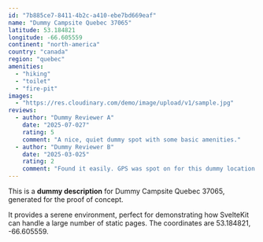 ```yaml
---
id: "7b885ce7-8411-4b2c-a410-ebe7bd669eaf"
name: "Dummy Campsite Quebec 37065"
latitude: 53.184821
longitude: -66.605559
continent: "north-america"
country: "canada"
region: "quebec"
amenities:
  - "hiking"
  - "toilet"
  - "fire-pit"
images:
  - "https://res.cloudinary.com/demo/image/upload/v1/sample.jpg"
reviews:
  - author: "Dummy Reviewer A"
    date: "2025-07-027"
    rating: 5
    comment: "A nice, quiet dummy spot with some basic amenities."
  - author: "Dummy Reviewer B"
    date: "2025-03-025"
    rating: 2
    comment: "Found it easily. GPS was spot on for this dummy location."
---
```


This is a **dummy description** for Dummy Campsite Quebec 37065, generated for the proof of concept.

It provides a serene environment, perfect for demonstrating how SvelteKit can handle a large number of static pages. The coordinates are 53.184821, -66.605559.
